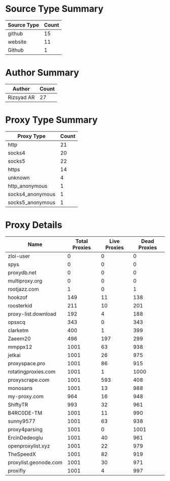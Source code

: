 # Source Type Summary

| Source Type | Count |
|-------------|-------|
| github | 15 |
| website | 11 |
| Github | 1 |


# Author Summary

| Author | Count |
|--------|-------|
| Rizsyad AR | 27 |


# Proxy Type Summary

| Proxy Type | Count |
|------------|-------|
| http | 21 |
| socks4 | 20 |
| socks5 | 22 |
| https | 14 |
| unknown | 4 |
| http_anonymous | 1 |
| socks4_anonymous | 1 |
| socks5_anonymous | 1 |


# Proxy Details

| Name | Total Proxies | Live Proxies | Dead Proxies |
|------|---------------|--------------|---------------|
| zloi-user | 0 | 0 | 0 |
| spys | 0 | 0 | 0 |
| proxydb.net | 0 | 0 | 0 |
| multiproxy.org | 0 | 0 | 0 |
| rootjazz.com | 1 | 0 | 1 |
| hookzof | 149 | 11 | 138 |
| roosterkid | 211 | 10 | 201 |
| proxy-list.download | 192 | 4 | 188 |
| opsxcq | 343 | 0 | 343 |
| clarketm | 400 | 1 | 399 |
| Zaeem20 | 496 | 197 | 299 |
| mmppx12 | 1001 | 63 | 938 |
| jetkai | 1001 | 26 | 975 |
| proxyspace.pro | 1001 | 86 | 915 |
| rotatingproxies.com | 1001 | 1 | 1000 |
| proxyscrape.com | 1001 | 593 | 408 |
| monosans | 1001 | 13 | 988 |
| my-proxy.com | 964 | 16 | 948 |
| ShiftyTR | 993 | 32 | 961 |
| B4RC0DE-TM | 1001 | 11 | 990 |
| sunny9577 | 1001 | 63 | 938 |
| proxy4parsing | 1001 | 0 | 1001 |
| ErcinDedeoglu | 1001 | 40 | 961 |
| openproxylist.xyz | 1001 | 22 | 979 |
| TheSpeedX | 1001 | 82 | 919 |
| proxylist.geonode.com | 1001 | 30 | 971 |
| proxifly | 1001 | 4 | 997 |

